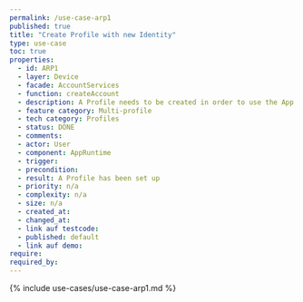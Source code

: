 ```yaml
---
permalink: /use-case-arp1
published: true
title: "Create Profile with new Identity"
type: use-case
toc: true
properties:
  - id: ARP1
  - layer: Device
  - facade: AccountServices
  - function: createAccount
  - description: A Profile needs to be created in order to use the App. Without a Profile, a very limited set of features is available. In order to create a Profile, the App's privacy policy and possibly end-user license agreements needs to be accepted.
  - feature category: Multi-profile
  - tech category: Profiles
  - status: DONE
  - comments:
  - actor: User
  - component: AppRuntime
  - trigger:
  - precondition:
  - result: A Profile has been set up
  - priority: n/a
  - complexity: n/a
  - size: n/a
  - created_at:
  - changed_at:
  - link auf testcode:
  - published: default
  - link auf demo:
require:
required_by:
---
```


{% include use-cases/use-case-arp1.md %}

